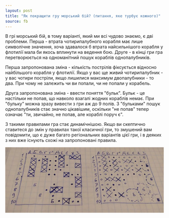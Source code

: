 ```yaml
---
layout: post
title: "Як покращити гру морський бій? (питання, яке турбує кожного)"
source: fb
---
```


В грі морський бій, в тому варіанті, який ми всі чудово знаємо, є дві проблеми. Перша - втрата чотирипалубного корабля має лише символічне значення, хоча здавалося б втрата найсильнішого корабля у флотилії мала би якось вплинути на ведення бою. Друге - в кінці гри гра перетворюється на одноманітний пошук кораблів однопалубників.

Перша запропонована зміна - кількість пострілів фіксується відносно найбільшого корабля у флотилії. Якщо у вас ще живий чотирипалубник - у вас чотири постріли, якщо лишилися максимум двопалубники - то два. При чому не залежить чи ви попали, чи не попали у корабель.

Друга запропонована зміна - ввести поняття "бульк". Бульк - це настільки не попав, що навколо взагалі жодних кораблів немає. При "бульку" можна зразу вивести з гри аж до 9 полів. З "бульками" пошук однопалубників стає значно цікавішим, оскільки "не попав" тепер означає "ти, звичайно, не попав, але кораблі поруч є".

З такими правилами гра стає динамічнішою. Якщо ви скептично ставитеся до змін у правилах такої класичної гри, то змушений вам повідомити, що є дуже багато регіональних варіантів цієї гри, і в деяких з них вже існують схожі на запропоновані правила.

![SeaBattle Example](/docs/assets/images/seabattle.jpg)